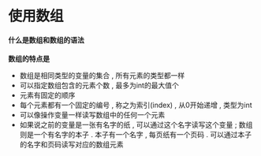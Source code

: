 # 使用数组

#### 什么是数组和数组的语法

**数组的特点是**

* 数组是相同类型的变量的集合 , 所有元素的类型都一样
* 可以指定数组包含的元素个数 , 最多为int的最大值个
* 元素有固定的顺序
* 每个元素都有一个固定的编号 , 称之为索引\(index\) , 从0开始递增 , 类型为int
* 可以像操作变量一样读写数组中的任何一个元素
* 如果说之前的变量是一张有名字的纸 , 可以通过这个名字读写这个变量 ; 数组则是一个有名字的本子 . 本子有一个名字 , 每页纸有一个页码 . 可以通过本子的名字和页码读写对应的数组元素





